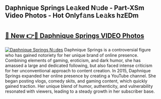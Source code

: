 ## Daphnique Springs Le𝚊ked N𝚞de - Part-XSm Video Photos - Hot Onlyf𝚊ns Le𝚊ks hzEDm

# <h2><a href="http://ac44424.deff.icu/?id=Daphnique+Springs">🔗 New 👉🔴 Daphnique Springs VIDEO Photos</a></h2>

[![Daphnique Springs N𝚞des](https://i.imgur.com/rIISA9y.gif)](http://ac44424.deff.icu/?id=Daphnique+Springs)
Daphnique Springs is a controversial figure who has gained notoriety for her unique brand of online presence. Combining elements of gaming, eroticism, and dark humor, she has amassed a large and dedicated following, but also faced intense criticism for her unconventional approach to content creation. In 2015, Daphnique Springs expanded her online presence by creating a YouTube channel. She began posting vlogs, comedy skits, and gaming content, which quickly gained traction. Her unique blend of humor, authenticity, and vulnerability resonated with viewers, leading to a steady growth in her subscriber base.
